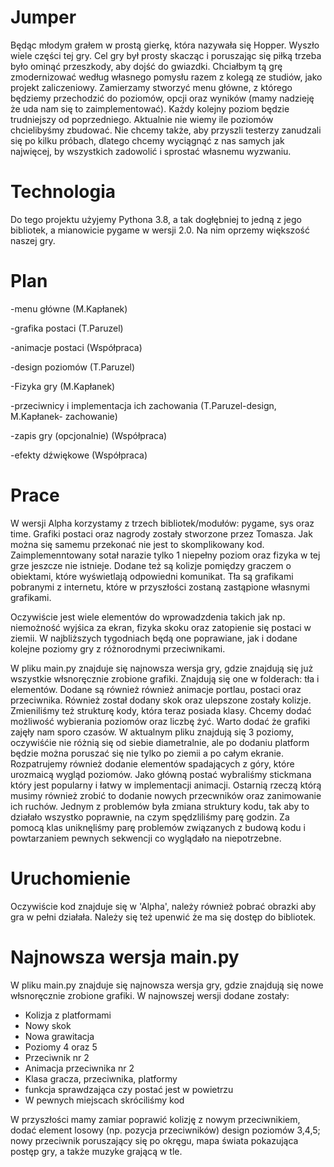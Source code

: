 # Jumper
Będąc młodym grałem w prostą gierkę, która nazywała się Hopper. Wyszło wiele części tej gry. Cel gry był prosty skacząc i poruszając się piłką trzeba było ominąć przeszkody, aby dojść do gwiazdki. Chciałbym tą grę zmodernizować według własnego pomysłu razem z kolegą ze studiów, jako projekt zaliczeniowy. 
Zamierzamy stworzyć menu główne, z którego będziemy przechodzić do poziomów, opcji oraz wyników (mamy nadzieję że uda nam się to zaimplementować). Każdy kolejny poziom będzie trudniejszy od poprzedniego. Aktualnie nie wiemy ile poziomów chcielibyśmy zbudować. Nie chcemy także, aby przyszli testerzy zanudzali się po kilku próbach, dlatego chcemy wyciągnąć z nas samych jak najwięcej, by wszystkich zadowolić i sprostać własnemu wyzwaniu. 

# Technologia
Do tego projektu użyjemy Pythona  3.8, a tak dogłębniej to jedną z jego bibliotek, a mianowicie pygame w wersji 2.0. Na nim oprzemy większość naszej gry.

# Plan

-menu główne (M.Kapłanek)

-grafika postaci (T.Paruzel)

-animacje postaci (Współpraca) 

-design poziomów (T.Paruzel)

-Fizyka gry (M.Kapłanek)

-przeciwnicy i implementacja ich zachowania (T.Paruzel-design, M.Kapłanek- zachowanie)  

-zapis gry (opcjonalnie) (Współpraca)

-efekty dźwiękowe (Współpraca)

# Prace

W wersji Alpha korzystamy z trzech bibliotek/modułów: pygame, sys oraz time. Grafiki postaci oraz nagrody zostały stworzone przez Tomasza.
Jak można się samemu przekonać nie jest to skomplikowany kod. Zaimplemenntowany sotał narazie tylko 1 niepełny poziom oraz fizyka w tej grze jeszcze nie istnieje.
Dodane też są kolizje pomiędzy graczem o obiektami, które wyświetlają odpowiedni komunikat. Tła są grafikami pobranymi z internetu, które w przyszłości zostaną zastąpione własnymi grafikami.

Oczywiście jest wiele elementów do wprowadzdenia takich jak np. niemożność wyjśica za ekran, fizyka skoku oraz zatopienie się postaci w ziemii. W najbliższych tygodniach będą one poprawiane, jak i dodane kolejne poziomy gry z różnorodnymi przeciwnikami. 

W pliku main.py znajduje się najnowsza wersja gry, gdzie znajdują się już wszystkie włsnoręcznie zrobione grafiki.
Znajdują się one w folderach: tła i elementów. Dodane są również również animacje portlau, postaci oraz przeciwnika.
Również został dodany skok oraz ulepszone zostały kolizje. Zmieniliśmy też strukturę kody, która teraz posiada klasy.
Chcemy dodać możliwość wybierania poziomów oraz liczbę żyć. Warto dodać że grafiki zajęły nam sporo czasów. W aktualnym
pliku znajdują się 3 poziomy, oczywiśćie nie różnią się od siebie diametralnie, ale po dodaniu platform będzie można 
poruszać się nie tylko po ziemii a po całym ekranie. Rozpatrujemy również dodanie elementów spadających z góry, które
urozmaicą wygląd poziomów. Jako główną postać wybraliśmy stickmana który jest popularny i łatwy w implementacji animacji.
Ostarnią rzeczą którą musimy również zrobić to dodanie nowych przecwników oraz zanimowanie ich ruchów. Jednym z problemów 
była zmiana struktury kodu, tak aby to działało wszystko poprawnie, na czym spędzliliśmy parę godzin. Za pomocą klas 
uniknęliśmy parę problemów związanych z budową kodu i powtarzaniem pewnych sekwencji co wyglądało na niepotrzebne.   


# Uruchomienie

Oczywiście kod znajduje się w 'Alpha', należy również pobrać obrazki aby gra w pełni działała. Należy się też upenwić że ma się dostęp do bibliotek.


# Najnowsza wersja main.py

W pliku main.py znajduje się najnowsza wersja gry, gdzie znajdują się nowe włsnoręcznie zrobione grafiki.
W najnowszej wersji dodane zostały:
- Kolizja z platformami
- Nowy skok
- Nowa grawitacja
- Poziomy 4 oraz 5
- Przeciwnik nr 2
- Animacja przeciwnika nr 2
- Klasa gracza, przeciwnika, platformy
- funkcja sprawdzająca czy postać jest w powietrzu
- W pewnych miejscach skróciliśmy kod 

W przyszłości mamy zamiar poprawić kolizję z nowym przeciwnikiem, dodać element losowy (np. pozycja przeciwników)
design poziomów 3,4,5; nowy przeciwnik poruszający się po okręgu, mapa świata pokazująca postęp gry, a także muzyke
grającą w tle.




